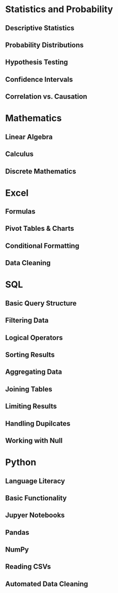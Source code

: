 # Statistics and Probability
## Descriptive Statistics
## Probability Distributions
## Hypothesis Testing
## Confidence Intervals
## Correlation vs. Causation

# Mathematics
## Linear Algebra
## Calculus
## Discrete Mathematics

# Excel
## Formulas
## Pivot Tables & Charts
## Conditional Formatting
## Data Cleaning

# SQL
## Basic Query Structure
## Filtering Data
## Logical Operators
## Sorting Results
## Aggregating Data
## Joining Tables
## Limiting Results
## Handling Dupilcates
## Working with Null

# Python
## Language Literacy
## Basic Functionality
## Jupyer Notebooks
## Pandas
## NumPy
## Reading CSVs
## Automated Data Cleaning
